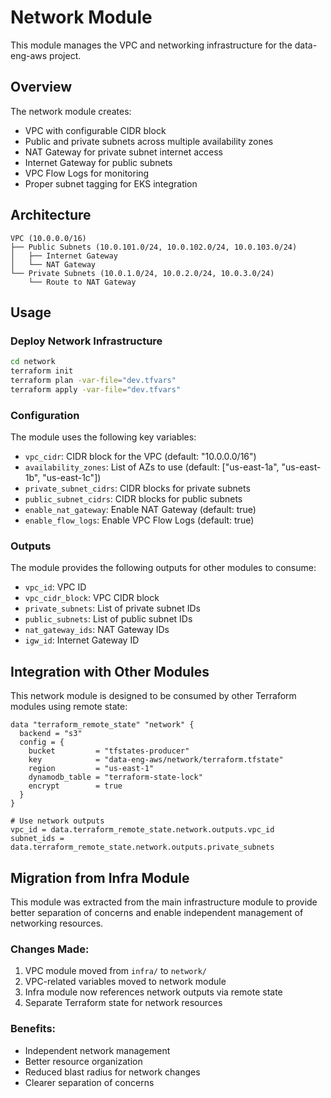 # Network Module

This module manages the VPC and networking infrastructure for the data-eng-aws project.

## Overview

The network module creates:
- VPC with configurable CIDR block
- Public and private subnets across multiple availability zones
- NAT Gateway for private subnet internet access
- Internet Gateway for public subnets
- VPC Flow Logs for monitoring
- Proper subnet tagging for EKS integration

## Architecture

```
VPC (10.0.0.0/16)
├── Public Subnets (10.0.101.0/24, 10.0.102.0/24, 10.0.103.0/24)
│   ├── Internet Gateway
│   └── NAT Gateway
└── Private Subnets (10.0.1.0/24, 10.0.2.0/24, 10.0.3.0/24)
    └── Route to NAT Gateway
```

## Usage

### Deploy Network Infrastructure

```bash
cd network
terraform init
terraform plan -var-file="dev.tfvars"
terraform apply -var-file="dev.tfvars"
```

### Configuration

The module uses the following key variables:

- `vpc_cidr`: CIDR block for the VPC (default: "10.0.0.0/16")
- `availability_zones`: List of AZs to use (default: ["us-east-1a", "us-east-1b", "us-east-1c"])
- `private_subnet_cidrs`: CIDR blocks for private subnets
- `public_subnet_cidrs`: CIDR blocks for public subnets
- `enable_nat_gateway`: Enable NAT Gateway (default: true)
- `enable_flow_logs`: Enable VPC Flow Logs (default: true)

### Outputs

The module provides the following outputs for other modules to consume:

- `vpc_id`: VPC ID
- `vpc_cidr_block`: VPC CIDR block
- `private_subnets`: List of private subnet IDs
- `public_subnets`: List of public subnet IDs
- `nat_gateway_ids`: NAT Gateway IDs
- `igw_id`: Internet Gateway ID

## Integration with Other Modules

This network module is designed to be consumed by other Terraform modules using remote state:

```hcl
data "terraform_remote_state" "network" {
  backend = "s3"
  config = {
    bucket         = "tfstates-producer"
    key            = "data-eng-aws/network/terraform.tfstate"
    region         = "us-east-1"
    dynamodb_table = "terraform-state-lock"
    encrypt        = true
  }
}

# Use network outputs
vpc_id = data.terraform_remote_state.network.outputs.vpc_id
subnet_ids = data.terraform_remote_state.network.outputs.private_subnets
```

## Migration from Infra Module

This module was extracted from the main infrastructure module to provide better separation of concerns and enable independent management of networking resources.

### Changes Made:
1. VPC module moved from `infra/` to `network/`
2. VPC-related variables moved to network module
3. Infra module now references network outputs via remote state
4. Separate Terraform state for network resources

### Benefits:
- Independent network management
- Better resource organization
- Reduced blast radius for network changes
- Clearer separation of concerns
